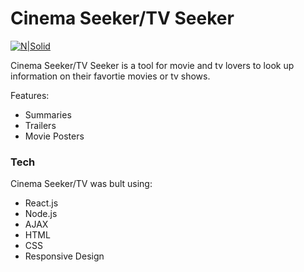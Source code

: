 # Cinema Seeker/TV Seeker

[![N|Solid](https://www.themoviedb.org/assets/static_cache/bb45549239e25f1770d5f76727bcd7c0/images/v4/logos/408x161-powered-by-rectangle-blue.png)](https://www.themoviedb.org/?language=en)

Cinema Seeker/TV Seeker is a tool for movie and tv lovers to look up information on their favortie movies or tv shows. 

Features:
  - Summaries
  - Trailers
  - Movie Posters

### Tech

Cinema Seeker/TV was bult using:

* React.js
* Node.js
* AJAX
* HTML
* CSS
* Responsive Design

